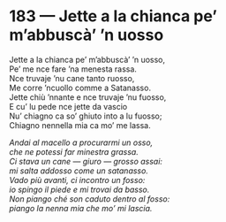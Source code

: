 # 183 — Jette a la chianca pe’ m’abbuscà’ ’n uosso

Jette a la chianca pe’ m’abbuscà’ ’n uosso,  
Pe’ me nce fare ’na menesta rassa.  
Nce truvaje ’nu cane tanto ruosso,  
Me corre ’ncuollo comme a Satanasso.  
Jette chiù ’nnante e nce truvaje ’nu fuosso,  
E cu’ lu pede nce jette da vascio  
Nu’ chiagno ca so’ ghiuto into a lu fuosso;  
Chiagno nennella mia ca mo’ me lassa.

_Andai al macello a procurarmi un osso,  
che ne potessi far minestra grassa.  
Ci stava un cane — giuro — grosso assai:  
mi salta addosso come un satanasso.  
Vado più avanti, ci incontro un fosso:  
io spingo il piede e mi trovai da basso.  
Non piango ché son caduto dentro al fosso:  
piango la nenna mia che mo’ mi lascia._

